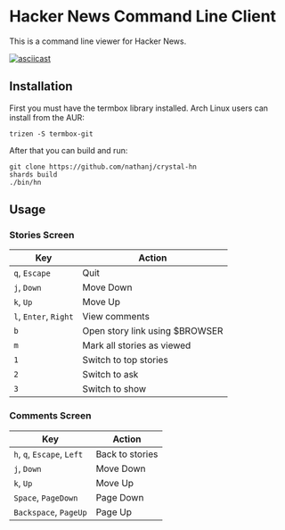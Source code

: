 # Hacker News Command Line Client

This is a command line viewer for Hacker News.

[![asciicast](https://asciinema.org/a/wkwEDmFQg5tfYnl7cfr5289Fc.png)](https://asciinema.org/a/wkwEDmFQg5tfYnl7cfr5289Fc)

## Installation

First you must have the termbox library installed. Arch Linux users can install
from the AUR:

    trizen -S termbox-git

After that you can build and run:

    git clone https://github.com/nathanj/crystal-hn
    shards build
    ./bin/hn

## Usage

### Stories Screen

| **Key**               | **Action**                     |
|-----------------------|--------------------------------|
| `q`, `Escape`         | Quit                           |
| `j`, `Down`           | Move Down                      |
| `k`, `Up`             | Move Up                        |
| `l`, `Enter`, `Right` | View comments                  |
| `b`                   | Open story link using $BROWSER |
| `m`                   | Mark all stories as viewed     |
| `1`                   | Switch to top stories          |
| `2`                   | Switch to ask                  |
| `3`                   | Switch to show                 |

### Comments Screen

| **Key**                    | **Action**      |
|----------------------------|-----------------|
| `h`, `q`, `Escape`, `Left` | Back to stories |
| `j`, `Down`                | Move Down       |
| `k`, `Up`                  | Move Up         |
| `Space`, `PageDown`        | Page Down       |
| `Backspace`, `PageUp`      | Page Up         |
